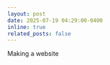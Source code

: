 ```yaml
---
layout: post
date: 2025-07-19 04:29:00-0400
inline: true
related_posts: false
---
```


Making a website
